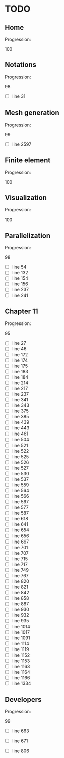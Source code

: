 <!--- THIS FILE IS AUTOMATICALY GENERATED --->
<!--- DO NOT EDIT --->

# TODO

## Home

Progression:
<div class="progress progress-100plus">
	<div class="progress-bar" style="width:100%">
	</div>
	<span class="progress-label">100</span>
</div>


## Notations

Progression:
<div class="progress progress-80plus">
	<div class="progress-bar" style="width:98%">
	</div>
	<span class="progress-label">98</span>
</div>

- [ ] line 31

## Mesh generation

Progression:
<div class="progress progress-80plus">
	<div class="progress-bar" style="width:99%">
	</div>
	<span class="progress-label">99</span>
</div>

- [ ] line 2597

## Finite element

Progression:
<div class="progress progress-100plus">
	<div class="progress-bar" style="width:100%">
	</div>
	<span class="progress-label">100</span>
</div>


## Visualization

Progression:
<div class="progress progress-100plus">
	<div class="progress-bar" style="width:100%">
	</div>
	<span class="progress-label">100</span>
</div>


## Parallelization

Progression:
<div class="progress progress-80plus">
	<div class="progress-bar" style="width:98%">
	</div>
	<span class="progress-label">98</span>
</div>

- [ ] line 54
- [ ] line 132
- [ ] line 154
- [ ] line 156
- [ ] line 237
- [ ] line 241

## Chapter 11

Progression:
<div class="progress progress-80plus">
	<div class="progress-bar" style="width:95%">
	</div>
	<span class="progress-label">95</span>
</div>

- [ ] line 27
- [ ] line 46
- [ ] line 172
- [ ] line 174
- [ ] line 175
- [ ] line 183
- [ ] line 184
- [ ] line 214
- [ ] line 217
- [ ] line 237
- [ ] line 341
- [ ] line 343
- [ ] line 375
- [ ] line 385
- [ ] line 439
- [ ] line 443
- [ ] line 461
- [ ] line 504
- [ ] line 521
- [ ] line 522
- [ ] line 525
- [ ] line 526
- [ ] line 527
- [ ] line 530
- [ ] line 537
- [ ] line 559
- [ ] line 564
- [ ] line 566
- [ ] line 567
- [ ] line 577
- [ ] line 587
- [ ] line 618
- [ ] line 641
- [ ] line 654
- [ ] line 656
- [ ] line 667
- [ ] line 701
- [ ] line 707
- [ ] line 715
- [ ] line 717
- [ ] line 749
- [ ] line 767
- [ ] line 820
- [ ] line 821
- [ ] line 842
- [ ] line 858
- [ ] line 887
- [ ] line 930
- [ ] line 932
- [ ] line 935
- [ ] line 1014
- [ ] line 1017
- [ ] line 1091
- [ ] line 1114
- [ ] line 1119
- [ ] line 1152
- [ ] line 1153
- [ ] line 1163
- [ ] line 1164
- [ ] line 1166
- [ ] line 1334

## Developers

Progression:
<div class="progress progress-80plus">
	<div class="progress-bar" style="width:99%">
	</div>
	<span class="progress-label">99</span>
</div>

- [ ] line 663
- [ ] line 671
- [ ] line 806

